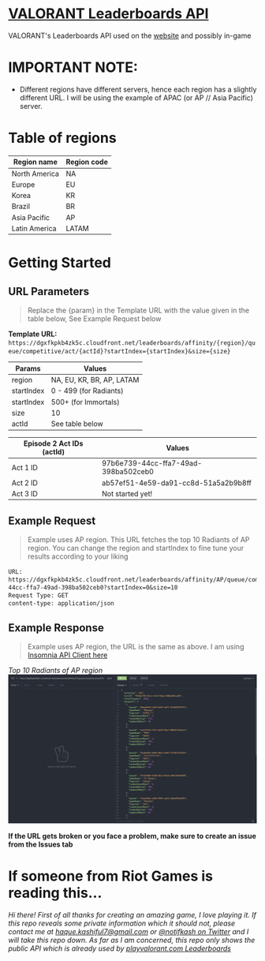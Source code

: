 # [VALORANT Leaderboards API](https://playvalorant.com/en-us/leaderboards)

VALORANT's Leaderboards API used on the [website](https://playvalorant.com) and possibly in-game

# IMPORTANT NOTE:

- Different regions have different servers, hence each region has a slightly different URL. I will be using the example of APAC (or AP // Asia Pacific) server.

# Table of regions

| Region name   | Region code |
| ------------- | ----------- |
| North America | NA          |
| Europe        | EU          |
| Korea         | KR          |
| Brazil        | BR          |
| Asia Pacific  | AP          |
| Latin America | LATAM       |

# Getting Started

## URL Parameters
> Replace the {param} in the Template URL with the value given in the table below, See Example Request below

**Template URL:** `https://dgxfkpkb4zk5c.cloudfront.net/leaderboards/affinity/{region}/queue/competitive/act/{actId}?startIndex={startIndex}&size={size}`

| Params     | Values                    |
| ---------- | ------------------------- |
| region     | NA, EU, KR, BR, AP, LATAM |
| startIndex | 0 - 499 (for Radiants)    |
| startIndex | 500+ (for Immortals)      |
| size       | 10                        |
| actId      | See table below           |

| Episode 2 Act IDs (actId) | Values                               |
| ------------------------- | ------------------------------------ |
| Act 1 ID                  | 97b6e739-44cc-ffa7-49ad-398ba502ceb0 |
| Act 2 ID                  | ab57ef51-4e59-da91-cc8d-51a5a2b9b8ff |
| Act 3 ID                  | Not started yet!                     |

## Example Request

> Example uses AP region. This URL fetches the top 10 Radiants of AP region. You can change the region and startIndex to fine tune your results according to your liking

```
URL: https://dgxfkpkb4zk5c.cloudfront.net/leaderboards/affinity/AP/queue/competitive/act/97b6e739-44cc-ffa7-49ad-398ba502ceb0?startIndex=0&size=10
Request Type: GET
content-type: application/json
```

## Example Response

> Example uses AP region, the URL is the same as above. I am using [Insomnia API Client here](https://github.com/Kong/insomnia)

_Top 10 Radiants of AP region_
![Top 10 Radiants of AP as of January 21, 2021 2320 IST](img/ap-radiants-top10.png)

**If the URL gets broken or you face a problem, make sure to create an issue from the Issues tab**

# If someone from Riot Games is reading this...

_Hi there! First of all thanks for creating an amazing game, I love playing it. If this repo reveals some private information which it should not, please contact me at [haque.kashiful7@gmail.com](mailto:haque.kashiful7@gmail.com) or [@notifkash on Twitter](https://twitter.com/notifkash) and I will take this repo down. As far as I am concerned, this repo only shows the public API which is already used by [playvalorant.com Leaderboards](https://playvalorant.com/en-us/leaderboards)_
